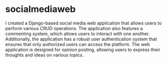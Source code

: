 # socialmediaweb
I created a Django-based social media web application that allows users to perform various CRUD operations. The application also features a commenting system, which allows users to interact with one another. Additionally, the application has a robust user authentication system that ensures that only authorized users can access the platform. The web application is designed for opinion posting, allowing users to express their thoughts and ideas on various topics.
